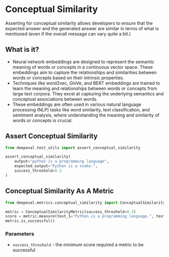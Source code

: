 # Conceptual Similarity

Asserting for conceptual similarity allows developers to ensure that the expected answer and the generated answer are similar in terms of what is mentioned (even if the overall message can vary quite a bit.)

## What is it?

- Neural network embeddings are designed to represent the semantic meaning of words or concepts in a continuous vector space. These embeddings aim to capture the relationships and similarities between words or concepts based on their intrinsic properties.
- Techniques like word2vec, GloVe, and BERT embeddings are trained to learn the meaning and relationships between words or concepts from large text corpora. They excel at capturing the underlying semantics and conceptual associations between words.
- These embeddings are often used in various natural language processing (NLP) tasks like word similarity, text classification, and sentiment analysis, where understanding the meaning and similarity of words or concepts is crucial.

## Assert Conceptual Similarity

```python
from deepeval.test_utils import assert_conceptual_similarity

assert_conceptual_similarity(
    output="python is a programming language",
    expected_output="Python is a snake.",
    success_threshold=0.3
)
```

## Conceptual Similarity As A Metric

```python
from deepeval.metrics.conceptual_similarity import ConceptualSimilarityMetric

metric = ConceptualSimilarityMetric(success_threshold=0.3)
score = metric.measure(text_1="Python is a programming language.", text_2="Python is a snake.")
metric.is_successful()
```

### Parameters

- `success_threshold` - the minimum score required a metric to be successful
